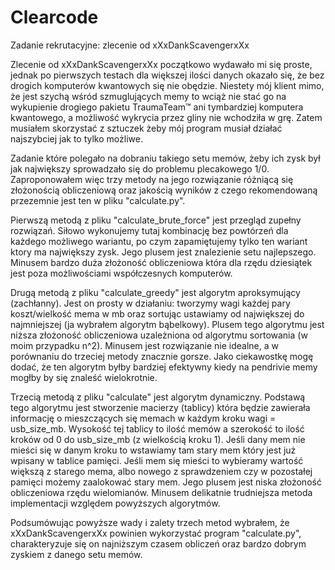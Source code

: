 # Clearcode
Zadanie rekrutacyjne: zlecenie od xXxDankScavengerxXx

Zlecenie od xXxDankScavengerxXx początkowo wydawało mi się proste, jednak po pierwszych testach dla większej ilości danych okazało się, że bez drogich komputerów kwantowych się nie obędzie. Niestety mój klient mimo, że jest szychą wśród szmuglujących memy to wciąż nie stać go na wykupienie drogiego pakietu TraumaTeam™ ani tymbardziej komputera kwantowego, a możliwość wykrycia przez gliny nie wchodziła w grę. Zatem musiałem skorzystać z sztuczek żeby mój program musiał działać najszybciej jak to tylko możliwe.

Zadanie które polegało na dobraniu takiego setu memów, żeby ich zysk był jak największy sprowadzało się do problemu plecakowego 1/0. Zaproponowałem więc trzy metody na jego rozwiązanie różniącą się złożonością obliczeniową oraz jakością wyników z czego rekomendowaną przezemnie jest ten w pliku "calculate.py".

Pierwszą metodą z pliku "calculate_brute_force" jest przegląd zupełny rozwiązań. Siłowo wykonujemy tutaj kombinację bez powtórzeń dla każdego możliwego wariantu, po czym zapamiętujemy tylko ten wariant ktory ma największy zysk. Jego plusem jest znalezienie setu najlepszego. Minusem bardzo duża złożoność obliczeniowa która dla rzędu dziesiątek jest poza możliwościami współczesnych komputerów.

Drugą metodą z pliku "calculate_greedy" jest algorytm aproksymujący (zachłanny). Jest on prosty w działaniu: tworzymy wagi każdej pary koszt/wielkość mema w mb oraz sortując ustawiamy od największej do najmniejszej (ja wybrałem algorytm bąbelkowy). Plusem tego algorytmu jest niższa złożoność obliczeniowa uzależniona od algorytmu sortowania (w moim przypadku n^2). Minusem jest rozwiązanie nie idealne, a w porównaniu do trzeciej metody znacznie gorsze. Jako ciekawostkę mogę dodać, że ten algorytm byłby bardziej efektywny kiedy na pendrivie memy mogłby by się znaleść wielokrotnie. 

Trzecią metodą z pliku "calculate" jest algorytm dynamiczny. Podstawą tego algorytmu jest stworzenie macierzy (tablicy) która będzie zawierała informację o mieszczących się memach w każdym kroku wagi = usb_size_mb. Wysokość tej tablicy to ilość memów a szerokość to ilość kroków od 0 do usb_size_mb (z wielkością kroku 1). Jeśli dany mem nie mieści się w danym kroku to wstawiamy tam stary mem który jest już wpisany w tablice pamięci. Jeśli mem się mieści to wybieramy wartość większą z starego mema, albo nowego z sprawdzeniem czy w pozostałej pamięci możemy zaalokować stary mem. Jego plusem jest niska złożoność obliczeniowa rzędu wielomianów. Minusem delikatnie trudniejsza metoda implementacji względem powyższych algorytmów.

Podsumówując powyższe wady i zalety trzech metod wybrałem, że xXxDankScavengerxXx powinien wykorzystać program "calculate.py", charakteryzuje się on najniższym czasem obliczeń oraz bardzo dobrym zyskiem z danego setu memów.
